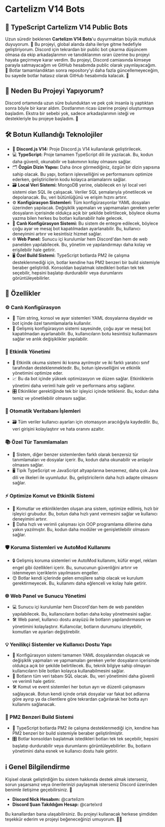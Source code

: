 # Cartelizm V14 Bots

## 🎉 TypeScript Cartelizm V14 Public Bots

Uzun süredir beklenen **Cartelizm V14 Bots**'u duyurmaktan büyük mutluluk duyuyorum. 🎉 Bu projeyi, global alanda daha ileriye gitme hedefiyle geliştiriyorum. Discord için tekrardan bir public bot çıkarma düşüncem olmasa da ekip arkadaşlarımın ve tanıdıklarımın ısrarı üzerine bu projeyi hayata geçirmeye karar verdim. Bu projeyi, Discord camiasında kimseye parayla satmayacağım ve GitHub hesabımda public olarak yayınlayacağım. 📂 Botlar tamamlandıktan sonra repository'yi daha fazla güncellemeyeceğim, bu sayede botlar hatasız olarak GitHub hesabımda kalacak. 🚀

## 🤔 Neden Bu Projeyi Yapıyorum?

Discord ortamında uzun süre bulunduktan ve pek çok insanla iş yaptıktan sonra böyle bir karar aldım. Dostlarımın ricası üzerine projeyi oluşturmaya başladım. Ekstra bir sebebi yok, sadece arkadaşlarımın isteği ve destekleriyle bu projeye başladım. 🙌

## 🛠️ Botun Kullandığı Teknolojiler

- 📝 **Discord.js V14:** Proje Discord.js V14 kullanılarak geliştirilecek.
- 💻 **TypeScript:** Proje tamamen TypeScript dili ile yazılacak. Bu, kodun daha güvenli, okunabilir ve bakımının kolay olmasını sağlar.
- 🗂️ **Özgün Dizin Yapısı:** Daha önce görmediğiniz, özgün bir dizin yapısına sahip olacak. Bu yapı, botların işlevselliğini ve performansını optimize ederken, geliştiricilerin kodu kolayca anlamalarını sağlar.
- 🗃️ **Local Veri Sistemi:** MongoDB yerine, olabilecek en iyi local veri sistemi olan SQL ile çalışacak. Veriler SQL şemalarıyla yönetilecek ve depolanacak. Bu, veri bütünlüğünü ve erişim hızını artırır.
- ⚙️ **Konfigürasyon Sistemleri:** Tüm konfigürasyonlar YAML dosyaları üzerinden yapılacak. Değişiklik yapmaları ve yapmamaları gereken yerler dosyaların içerisinde oldukça açık bir şekilde belirtilecek, böylece okuma yazma bilen herkes bu botları kullanabilir hale gelecek.
- 🔄 **Canlı Konfigürasyon Sistemi:** Bu sistem de entegre edilecek, böylece çoğu ayar ve mesaj bot kapatılmadan ayarlanabilir. Bu, kullanıcı deneyimini artırır ve kesintisiz hizmet sağlar.
- 🌐 **Web Panel:** Sunucu içi kurulumlar hem Discord'dan hem de web panelden yapılabilecek. Bu, yönetim ve yapılandırmayı daha kolay ve erişilebilir hale getirir.
- 🖥️ **Özel Build Sistemi:** TypeScript botlarda PM2 ile çalışma desteklenmediği için, botlar kendine has PM2 benzeri bir build sistemiyle beraber geliştirildi. Konsoldan başlatmak istedikleri botları tek tek seçebilir, hepsini başlatıp durdurabilir veya durumlarını görüntüleyebilirler.

## 🌟 Özellikler

### ⚙️ Canlı Konfigürasyon

- 📜 Tüm string, konsol ve ayar sistemleri YAML dosyalarına dayalıdır ve bot içinde özel tanımlamalarla kullanılır.
- 🔧 Gelişmiş konfigürasyon sistemi sayesinde, çoğu ayar ve mesaj bot kapatılmadan ayarlanabilir. Bu, kullanıcıların botu kesintisiz kullanmasını sağlar ve anlık değişiklikler yapılabilir.

### 🎉 Etkinlik Yönetimi

- 🔄 Etkinlik okuma sistemi iki kısma ayrılmıştır ve iki farklı yaratıcı sınıf tarafından desteklenmektedir. Bu, botun işlevselliğini ve etkinlik yönetimini optimize eder.
- 📈 Bu da bot içinde yüksek optimizasyon ve düzen sağlar. Etkinliklerin yönetimi daha verimli hale gelir ve performans artışı sağlanır.
- 🎛️ Etkinlikler gerektiğinde tek bir işleyici içinde tetiklenir. Bu, kodun daha temiz ve yönetilebilir olmasını sağlar.

### 💾 Otomatik Veritabanı İşlemleri

- 🗃️ Tüm veriler kullanıcı ayarları için otomasyon aracılığıyla kaydedilir. Bu, veri girişini kolaylaştırır ve hata oranını azaltır.

### 📚 Özel Tür Tanımlamaları

- 📂 Sistem, diğer benzer sistemlerden farklı olarak benzersiz tür tanımlamaları ve dosyalar içerir. Bu, kodun daha okunabilir ve anlaşılır olmasını sağlar.
- 🖥️ Tipik TypeScript ve JavaScript altyapılarına benzemez, daha çok Java dili ve ilkeleri ile uyumludur. Bu, geliştiricilerin daha hızlı adapte olmasını sağlar.

### ⚡ Optimize Komut ve Etkinlik Sistemi

- 🚀 Komutlar ve etkinliklerden oluşan ana sistem, optimize edilmiş, hızlı bir işleyici grubudur. Bu, botun daha hızlı yanıt vermesini sağlar ve kullanıcı deneyimini artırır.
- 💨 Daha hızlı ve verimli çalışması için OOP programlama dillerine daha yakın yazılmıştır. Bu, kodun daha modüler ve genişletilebilir olmasını sağlar.

### 🛡️ Koruma Sistemleri ve AutoMod Kullanımı

- 🔒 Gelişmiş koruma sistemleri ve AutoMod kullanımı, küfür engel, reklam engel gibi özellikleri içerir. Bu, sunucunun güvenliğini artırır ve istenmeyen içeriklerin yayılmasını engeller.
- 😊 Botlar kendi içlerinde gelen emojilere sahip olacak ve kurulum gerektirmeyecek. Bu, kullanımı daha eğlenceli ve kolay hale getirir.

### 🌐 Web Panel ve Sunucu Yönetimi

- 💻 Sunucu içi kurulumlar hem Discord'dan hem de web panelden yapılabilecek. Bu, kullanıcıların botları daha kolay yönetmesini sağlar.
- 🛠️ Web panel, kullanıcı dostu arayüzü ile botların yapılandırmasını ve yönetimini kolaylaştırır. Kullanıcılar, botların durumunu izleyebilir, komutları ve ayarları değiştirebilir.

### 💡 Yenilikçi Sistemler ve Kullanıcı Dostu Yapı

- 📝 Konfigürasyon sistemi tamamen YAML dosyalarından oluşacak ve değişiklik yapmaları ve yapmamaları gereken yerler dosyaların içerisinde oldukça açık bir şekilde belirtilecek. Bu, teknik bilgiye sahip olmayan kullanıcıların bile botları kolayca kullanabilmesini sağlar.
- 🔄 Botların tüm veri tabanı SQL olacak. Bu, veri yönetimini daha güvenli ve verimli hale getirir.
- 🛠️ Komut ve event sistemleri her botun ayrı ve düzenli çalışmasını sağlayacak. Botun kendi içinde ortak dosyalar var fakat bot adlarına göre ayırıp ya da clientlere göre tekrardan çağırılarak her botta ayrı kullanımı sağlanacak.

### 🚀 PM2 Benzeri Build Sistemi

- 🔧 TypeScript botlarda PM2 ile çalışma desteklenmediği için, kendine has PM2 benzeri bir build sistemiyle beraber geliştirilmiştir.
- 🎛️ Botlar konsoldan başlatmak istedikleri botları tek tek seçebilir, hepsini başlatıp durdurabilir veya durumlarını görüntüleyebilirler. Bu, botların yönetimini daha esnek ve kullanıcı dostu hale getirir.

## ℹ️ Genel Bilgilendirme

Kişisel olarak geliştirdiğim bu sistem hakkında destek almak isterseniz, sorun yaşarsanız veya önerilerinizi paylaşmak isterseniz Discord üzerinden benimle iletişime geçebilirsiniz. 💬

- **Discord Nick Hesabım:** @cartelizm
- **Discord Şuan Takıldığım Hesap:** @cartelxrd

Bu kanallardan bana ulaşabilirsiniz. Bu projeyi kullanacak herkese şimdiden teşekkür ederim ve projeyi beğeneceğinizi umuyorum. 🙏🎉
